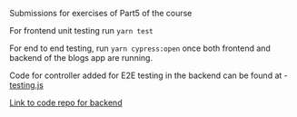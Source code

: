 Submissions for exercises of Part5 of the course

For frontend unit testing run `yarn test`

For end to end testing, run `yarn cypress:open` once both frontend and backend of the blogs app are running.

Code for controller added for E2E testing in the backend can be found at - [testing.js](backend/testing.js)

[Link to code repo for backend](https://github.com/amulgarg/fullstackopen-part4)
